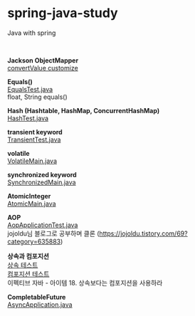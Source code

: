 # spring-java-study
Java with spring


<br>

**Jackson ObjectMapper** <br>
[convertValue customize](src/test/java/com/heedi/spring/model/CatTest.java)


**Equals()** <br>
[EqualsTest.java](src/test/java/com/heedi/spring/EqualsTest.java) <br>
float, String equals() 


**Hash (Hashtable, HashMap, ConcurrentHashMap)** <br>
[HashTest.java](src/test/java/com/heedi/spring/HashTest.java)


**transient keyword** <br>
[TransientTest.java](src/test/java/com/heedi/spring/TransientTest.java)


**volatile** <br>
[VolatileMain.java](src/main/java/com/heedi/spring/concurrent/VolatileMain.java)


**synchronized keyword** <br>
[SynchronizedMain.java](src/main/java/com/heedi/spring/concurrent/SynchronizedMain.java)


**AtomicInteger** <br>
[AtomicMain.java](src/main/java/com/heedi/spring/concurrent/AtomicMain.java)


**AOP** <br>
[AopApplicationTest.java](src/test/java/com/heedi/spring/aop/AopApplicationTest.java) <br>
jojoldu님 블로그로 공부하며 클론 (https://jojoldu.tistory.com/69?category=635883)


**상속과 컴포지션** <br>
[상속 테스트](src/test/java/com/heedi/spring/inheritance/BadChildHashSetTest.java) <br>
[컴포지션 테스트](src/test/java/com/heedi/spring/inheritance/InstrumentedSetTest.java) <br>
이펙티브 자바 - 아이템 18. 상속보다는 컴포지션을 사용하라

**CompletableFuture** <br>
[AsyncApplication.java](src/main/java/com/heedi/spring/async/AsyncApplication.java)

